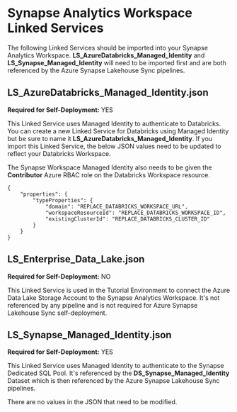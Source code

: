 # Synapse Analytics Workspace Linked Services

The following Linked Services should be imported into your Synapse Analytics Workspace. **LS_AzureDatabricks_Managed_Identity** and **LS_Synapse_Managed_Identity** will need to be imported first and are both referenced by the Azure Synapse Lakehouse Sync pipelines.

## LS_AzureDatabricks_Managed_Identity.json

**Required for Self-Deployment:** YES

This Linked Service uses Managed Identity to authenticate to Databricks. You can create a new Linked Service for Databricks using Managed Identity but be sure to name it **LS_AzureDatabricks_Managed_Identity**. If you import this Linked Service, the below JSON values need to be updated to reflect your Databricks Workspace.

The Synapse Workspace Managed Identity also needs to be given the **Contributor** Azure RBAC role on the Databricks Workspace resource.

```
{
    "properties": {
        "typeProperties": {
            "domain": "REPLACE_DATABRICKS_WORKSPACE_URL",
            "workspaceResourceId": "REPLACE_DATABRICKS_WORKSPACE_ID",
            "existingClusterId": "REPLACE_DATABRICKS_CLUSTER_ID"
        }
    }
}
```

## LS_Enterprise_Data_Lake.json

**Required for Self-Deployment:** NO

This Linked Service is used in the Tutorial Environment to connect the Azure Data Lake Storage Account to the Synapse Analytics Workspace. It's not referenced by any pipeline and is not required for Azure Synapse Lakehouse Sync self-deployment.

## LS_Synapse_Managed_Identity.json

**Required for Self-Deployment:** YES

This Linked Service uses Managed Identity to authenticate to the Synapse Dedicated SQL Pool. It's referenced by the **DS_Synapse_Managed_Identity** Dataset which is then referenced by the Azure Synapse Lakehouse Sync pipelines.

There are no values in the JSON that need to be modified.
